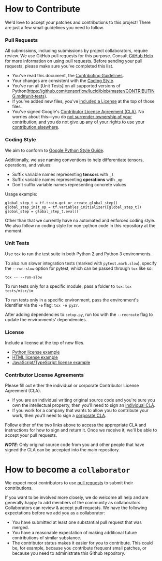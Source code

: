 # How to Contribute

We'd love to accept your patches and contributions to this project! There are
just a few small guidelines you need to follow.

### Pull Requests

All submissions, including submissions by project collaborators, require review. We use GitHub pull requests for this purpose. Consult [GitHub Help](https://help.github.com/articles/about-pull-requests/) for more information on using pull requests. Before sending your pull requests, please make sure you've completed this list.

- You've read this document, the [Contributing Guidelines](CONTRIBUTING.md).
- Your changes are consistent with the [Coding Style](https://github.com/tensorflow/lucid/blob/master/CONTRIBUTING.md#coding-style).
- You've run all [Unit Tests] on all supported versions of Python(https://github.com/tensorflow/lucid/blob/master/CONTRIBUTING.md#unit-tests).
- If you've added new files, you've [included a License](https://github.com/tensorflow/lucid/blob/master/CONTRIBUTING.md#unit-tests) at the top of those files.
- You've signed Google's [Contributor License Agreement (CLA)](https://cla.developers.google.com/). No worries about this—you do [not surrender ownership of your contribution, and you do not give up any of your rights to use your contribution elsewhere](https://cla.developers.google.com/about).

### Coding Style

We aim to conform to
[Google Python Style Guide](https://github.com/google/styleguide/blob/gh-pages/pyguide.md).

Additionally, we use naming conventions to help differentiate tensors, operations, and values:

* Suffix variable names representing **tensors** with `_t`
* Suffix variable names representing **operations** with `_op`
* Don't suffix variable names representing concrete values

Usage example:

```
global_step_t = tf.train.get_or_create_global_step()
global_step_init_op = tf.variables_initializer([global_step_t])
global_step = global_step_t.eval()
```

Other than that we currently have no automated and enforced coding style. We also follow no coding style for non-python code in this repository at the moment.

### Unit Tests

Use `tox` to run the test suite in both Python 2 and Python 3 environments.

To also run slower integration tests (marked with `pytest.mark.slow`), specify the `--run-slow` option for pytest, which can be passed through `tox` like so:

```
tox -- --run-slow
```

To run tests only for a specific module, pass a folder to `tox`:
`tox tests/misc/io`

To run tests only in a specific environment, pass the environment's identifier
via the `-e` flag: `tox -e py27`.

After adding dependencies to `setup.py`, run tox with the `--recreate` flag to
update the environments' dependencies.

### License

Include a license at the top of new files.

* [Python license example](https://github.com/tensorflow/lucid/blob/master/lucid/modelzoo/nets_factory.py#L1)
* [HTML license example](https://github.com/tensorflow/lucid/blob/master/lucid/scratch/js/src/Sprite.html#L1)
* [JavaScript/TypeScript license example](https://github.com/tensorflow/lucid/blob/master/lucid/scratch/js/src/index.js#L1)

### Contributor License Agreements

Please fill out either the individual or corporate Contributor License Agreement (CLA).

  * If you are an individual writing original source code and you're sure you own the intellectual property, then you'll need to sign an [individual CLA](https://code.google.com/legal/individual-cla-v1.0.html).
  * If you work for a company that wants to allow you to contribute your work, then you'll need to sign a [corporate CLA](https://code.google.com/legal/corporate-cla-v1.0.html).

Follow either of the two links above to access the appropriate CLA and instructions for how to sign and return it. Once we receive it, we'll be able to accept your pull requests.

***NOTE***: Only original source code from you and other people that have signed the CLA can be accepted into the main repository.

# How to become a `collaborator`

We expect most contributors to use [pull requests](https://github.com/tensorflow/lucid/blob/master/CONTRIBUTING.md#pull-requests) to submit their contributions.

If you want to be involved more closely, we do welcome all help and are generally happy to add members of the community as collaborators. Collaborators can review & accept pull requests. We have the following expectations before we add you as a collaborator:

- You have submitted at least one substantial pull request that was merged.
- You have a reasonable expectation of making additional future contributions of similar substance.
- The contributor status makes it easier for you to contribute. This could be, for example, because you contribute frequent small patches, or because you need to administrate this Github repository.
